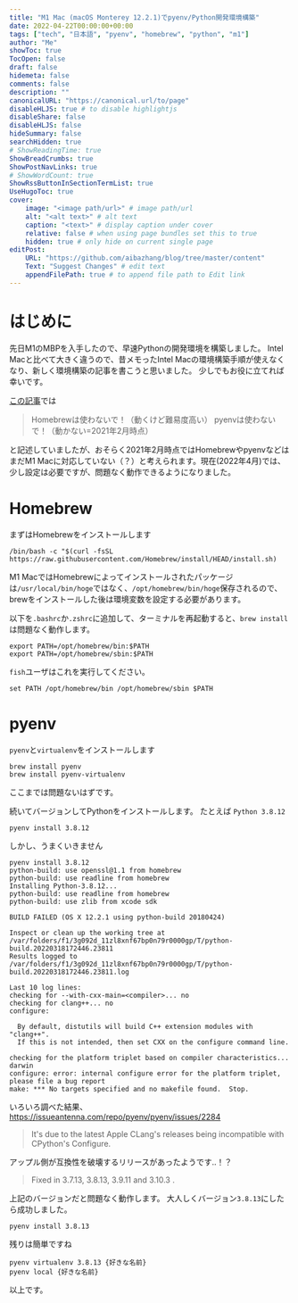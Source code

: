 ```yaml
---
title: "M1 Mac (macOS Monterey 12.2.1)でpyenv/Python開発環境構築"
date: 2022-04-22T00:00:00+00:00
tags: ["tech", "日本語", "pyenv", "homebrew", "python", "m1"]
author: "Me"
showToc: true
TocOpen: false
draft: false
hidemeta: false
comments: false
description: ""
canonicalURL: "https://canonical.url/to/page"
disableHLJS: true # to disable highlightjs
disableShare: false
disableHLJS: false
hideSummary: false
searchHidden: true
# ShowReadingTime: true
ShowBreadCrumbs: true
ShowPostNavLinks: true
# ShowWordCount: true
ShowRssButtonInSectionTermList: true
UseHugoToc: true
cover:
    image: "<image path/url>" # image path/url
    alt: "<alt text>" # alt text
    caption: "<text>" # display caption under cover
    relative: false # when using page bundles set this to true
    hidden: true # only hide on current single page
editPost:
    URL: "https://github.com/aibazhang/blog/tree/master/content"
    Text: "Suggest Changes" # edit text
    appendFilePath: true # to append file path to Edit link
---
```


# はじめに

先日M1のMBPを入手したので、早速Pythonの開発環境を構築しました。
Intel Macと比べて大きく違うので、昔メモったIntel Macの環境構築手順が使えなくなり、新しく環境構築の記事を書こうと思いました。
少しでもお役に立てれば幸いです。


[この記事](https://zenn.dev/osuzuki/articles/380be0f682d72d)では
> Homebrewは使わないで！（動くけど難易度高い）
> pyenvは使わないで！（動かない=2021年2月時点）

と記述していましたが、おそらく2021年2月時点ではHomebrewやpyenvなどはまだM1 Macに対応していない（？）と考えられます。現在(2022年4月)では、少し設定は必要ですが、問題なく動作できるようになりました。

# Homebrew

まずはHomebrewをインストールします

```shell
/bin/bash -c "$(curl -fsSL https://raw.githubusercontent.com/Homebrew/install/HEAD/install.sh)
```

M1 MacではHomebrewによってインストールされたパッケージは`/usr/local/bin/hoge`ではなく、`/opt/homebrew/bin/hoge`保存されるので、brewをインストールした後は環境変数を設定する必要があります。

以下を`.bashrc`か`.zshrc`に追加して、ターミナルを再起動すると、`brew install`は問題なく動作します。

```shell
export PATH=/opt/homebrew/bin:$PATH
export PATH=/opt/homebrew/sbin:$PATH
```

`fish`ユーザはこれを実行してください。

```shell
set PATH /opt/homebrew/bin /opt/homebrew/sbin $PATH
```

# pyenv

`pyenv`と`virtualenv`をインストールします

```shell
brew install pyenv
brew install pyenv-virtualenv
```

ここまでは問題ないはずです。

続いてバージョンしてPythonをインストールします。
たとえば `Python 3.8.12`
```shell
pyenv install 3.8.12
```

しかし、うまくいきません

```shell
pyenv install 3.8.12
python-build: use openssl@1.1 from homebrew
python-build: use readline from homebrew
Installing Python-3.8.12...
python-build: use readline from homebrew
python-build: use zlib from xcode sdk

BUILD FAILED (OS X 12.2.1 using python-build 20180424)

Inspect or clean up the working tree at /var/folders/f1/3g092d_11zl8xnf67bp0n79r0000gp/T/python-build.20220318172446.23811
Results logged to /var/folders/f1/3g092d_11zl8xnf67bp0n79r0000gp/T/python-build.20220318172446.23811.log

Last 10 log lines:
checking for --with-cxx-main=<compiler>... no
checking for clang++... no
configure:

  By default, distutils will build C++ extension modules with "clang++".
  If this is not intended, then set CXX on the configure command line.
  
checking for the platform triplet based on compiler characteristics... darwin
configure: error: internal configure error for the platform triplet, please file a bug report
make: *** No targets specified and no makefile found.  Stop.
```

いろいろ調べた結果、
https://issueantenna.com/repo/pyenv/pyenv/issues/2284
> It's due to the latest Apple CLang's releases being incompatible with CPython's Configure.

アップル側が互換性を破壊するリリースがあったようです..！？

> Fixed in 3.7.13, 3.8.13, 3.9.11 and 3.10.3 .

上記のバージョンだと問題なく動作します。
大人しくバージョン`3.8.13`にしたら成功しました。

```shell
pyenv install 3.8.13
```

残りは簡単ですね
```shell
pyenv virtualenv 3.8.13 {好きな名前}
pyenv local {好きな名前}
```

以上です。
